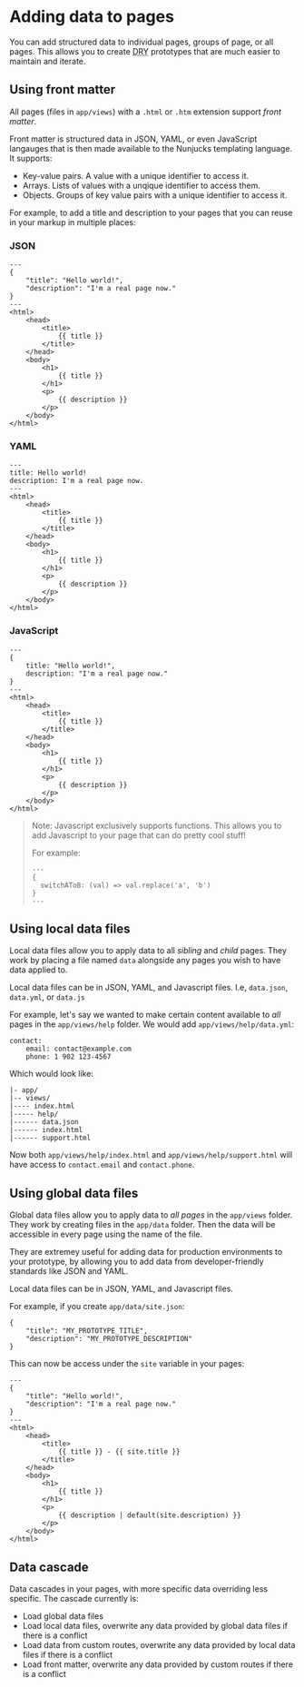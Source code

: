 # Adding data to pages

You can add structured data to individual pages, groups of page, or all pages. This allows you to create <abbr title="Don't repeat yourself">DRY</abbr> prototypes that are much easier to maintain and iterate.

## Using front matter

All pages (files in `app/views`) with a `.html` or `.htm` extension support _front matter_.

Front matter is structured data in JSON, YAML, or even JavaScript langauges that is then made available to the Nunjucks templating language. It supports:

- Key-value pairs. A value with a unique identifier to access it.
- Arrays. Lists of values with a unqique identifier to access them.
- Objects. Groups of key value pairs with a unique identifier to access it.

For example, to add a title and description to your pages that you can reuse in your markup in multiple places:

### JSON

```
---
{
    "title": "Hello world!",
    "description": "I'm a real page now."
}
---
<html>
    <head>
        <title>
            {{ title }}
        </title>
    </head>
    <body>
        <h1>
            {{ title }}
        </h1>
        <p>
            {{ description }}
        </p>
    </body>
</html>
```

### YAML

```
---
title: Hello world!
description: I'm a real page now.
---
<html>
    <head>
        <title>
            {{ title }}
        </title>
    </head>
    <body>
        <h1>
            {{ title }}
        </h1>
        <p>
            {{ description }}
        </p>
    </body>
</html>
```

### JavaScript

```
---
{
    title: "Hello world!",
    description: "I'm a real page now."
}
---
<html>
    <head>
        <title>
            {{ title }}
        </title>
    </head>
    <body>
        <h1>
            {{ title }}
        </h1>
        <p>
            {{ description }}
        </p>
    </body>
</html>
```

> Note: Javascript exclusively supports functions. This allows you to add Javascript to your page that can do pretty cool stuff!
>
> For example:
> ```
> ---
> {
>   switchAToB: (val) => val.replace('a', 'b')
> }
> ---
> ```

## Using local data files

Local data files allow you to apply data to all _sibling_ and _child_ pages. They work by placing a file named `data` alongside any pages you wish to have data applied to.

Local data files can be in JSON, YAML, and Javascript files. I.e, `data.json`, `data.yml`, or `data.js`

For example, let's say we wanted to make certain content available to _all_ pages in the `app/views/help` folder. We would add `app/views/help/data.yml`:

```
contact:
    email: contact@example.com
    phone: 1 902 123-4567
```

Which would look like:

```
|- app/
|-- views/
|---- index.html
|----- help/
|------ data.json
|------ index.html
|------ support.html
```

Now both `app/views/help/index.html` and `app/views/help/support.html` will have access to `contact.email` and `contact.phone`.

## Using global data files

Global data files allow you to apply data to _all pages_ in the `app/views` folder. They work by creating files in the `app/data` folder. Then the data will be accessible in every page using the name of the file.

They are extremey useful for adding data for production environments to your prototype, by allowing you to add data from developer-friendly standards like JSON and YAML.

Local data files can be in JSON, YAML, and Javascript files.

For example, if you create `app/data/site.json`:

```
{
    "title": "MY_PROTOTYPE_TITLE",
    "description": "MY_PROTOTYPE_DESCRIPTION"
}
```

This can now be access under the `site` variable in your pages:


```
---
{
    "title": "Hello world!",
    "description": "I'm a real page now."
}
---
<html>
    <head>
        <title>
            {{ title }} - {{ site.title }}
        </title>
    </head>
    <body>
        <h1>
            {{ title }}
        </h1>
        <p>
            {{ description | default(site.description) }}
        </p>
    </body>
</html>
```

## Data cascade

Data cascades in your pages, with more specific data overriding less specific. The cascade currently is:

- Load global data files
- Load local data files, overwrite any data provided by global data files if there is a conflict
- Load data from custom routes, overwrite any data provided by local data files if there is a conflict
- Load front matter, overwrite any data provided by custom routes if there is a conflict